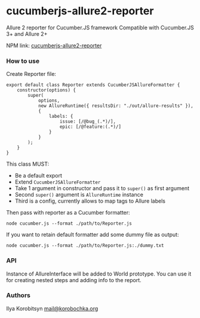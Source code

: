 # cucumberjs-allure2-reporter

Allure 2 reporter for Cucumber.JS framework
Compatible with Cucumber.JS 3+ and Allure 2+

NPM link: [cucumberjs-allure2-reporter](https://www.npmjs.com/package/cucumberjs-allure2-reporter)

### How to use
Create Reporter file:
```ecmascript 6
export default class Reporter extends CucumberJSAllureFormatter {
	constructor(options) {
		super(
			options,
			new AllureRuntime({ resultsDir: "./out/allure-results" }),
			{
				labels: {
					issue: [/@bug_(.*)/],
					epic: [/@feature:(.*)/]
				}
			}
		);
	}
}
```
This class MUST:
* Be a default export
* Extend `CucumberJSAllureFormatter`
* Take 1 argument in constructor and pass it to `super()` as first argument
* Second `super()` argument is `AllureRuntime` instance
* Third is a config, currently allows to map tags to Allure labels

Then pass with reporter as a Cucumber formatter:
```
node cucumber.js --format ./path/to/Reporter.js
```
If you want to retain default formatter add some dummy file as output:
```
node cucumber.js --format ./path/to/Reporter.js:./dummy.txt
```

### API
Instance of AllureInterface will be added to World prototype.
You can use it for creating nested steps and adding info to the report. 

### Authors

Ilya Korobitsyn <mail@korobochka.org>
